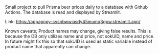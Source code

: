 Small project to pull Prisma beer prices daily to a database with Github Actions.
The database is read and displayed by Streamlit.

Link: 
https://appapppy-cvsnbwwiasdy45mumq3gpw.streamlit.app/


Known caveats; 
Product names may change, giving false results. This is because the DB only utilizes name and price, not sokUID, name and price. In future might fix this so that sokUID is used as static variable instead of product name that apparently can change. 
